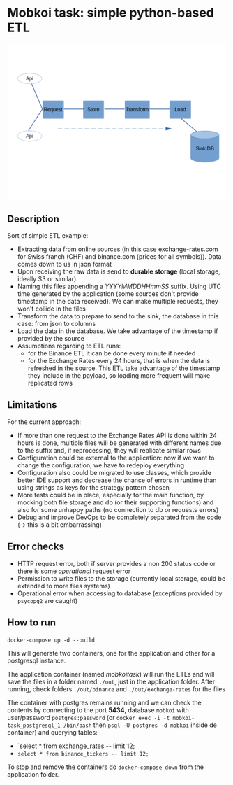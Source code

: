 # Mobkoi task: simple python-based ETL

![Diagram of this simple ETL](diagram.png)

## Description

Sort of simple ETL example:

- Extracting data from online sources (in this case exchange-rates.com for Swiss franch (CHF) and binance.com (prices for all symbols)). Data comes down to us in json format
- Upon receiving the raw data is send to **durable storage** (local storage, ideally S3 or similar).
- Naming this files appending a _YYYYMMDDHHmmSS_ suffix. Using UTC time generated by the application (some sources don't provide timestamp in the data received). We can make multiple requests, they won't collide in the files
- Transform the data to prepare to send to the sink, the database in this case: from json to columns
- Load the data in the database. We take advantage of the timestamp if provided by the source
- Assumptions regarding to ETL runs:
  - for the Binance ETL it can be done every minute if needed
  - for the Exchange Rates every 24 hours, that is when the data is refreshed in the source. This ETL take advantage of the timestamp they include in the payload, so loading more frequent will make replicated rows

## Limitations
For the current approach:
- If more than one request to the Exchange Rates API is done within 24 hours is done, multiple files will be generated with different names due to the suffix and, if reprocessing, they will replicate similar rows
- Configuration could be external to the application: now if we want to change the configuration, we have to redeploy everything
- Configuration also could be migrated to use classes, which provide better IDE support and decrease the chance of errors in runtime than using strings as keys for the strategy pattern chosen
- More tests could be in place, especially for the main function, by mocking both file storage and db (or their supporting functions) and also for some unhappy paths (no connection to db or requests errors)
- Debug and improve DevOps to be completely separated from the code (-> this is a bit embarrassing)

## Error checks
- HTTP request error, both if server provides a non 200 status code or there is some _operational_ request error
- Permission to write files to the storage (currently local storage, could be extended to more files systems)
- Operational error when accessing to database (exceptions provided by `psycopg2` are caught)

## How to run

`docker-compose up -d --build`

This will generate two containers, one for the application and other for a postgresql instance.

The application container (named _mobkoitask_) will run the ETLs and will save the files in a folder named `./out`, just in the application folder. After running, check folders `./out/binance` and `./out/exchange-rates` for the files

The container with postgres remains running and we can check the contents by connecting to the port **5434**, database `mobkoi` with user/password `postgres:password` (or `docker exec -i -t mobkoi-task_postgresql_1 /bin/bash` then `psql -U postgres -d mobkoi` inside de container) and querying tables:
- `select * from exchange_rates -- limit 12;
- `select * from binance_tickers -- limit 12;`

To stop and remove the containers do `docker-compose down` from the application folder.

